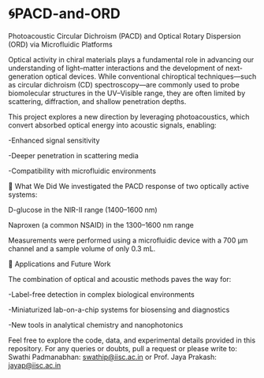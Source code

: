 # 🌀PACD-and-ORD
Photoacoustic Circular Dichroism (PACD) and Optical Rotary Dispersion (ORD) via Microfluidic Platforms

Optical activity in chiral materials plays a fundamental role in advancing our understanding of light–matter interactions and the development of next-generation optical devices. While conventional chiroptical techniques—such as circular dichroism (CD) spectroscopy—are commonly used to probe biomolecular structures in the UV–Visible range, they are often limited by scattering, diffraction, and shallow penetration depths.

This project explores a new direction by leveraging photoacoustics, which convert absorbed optical energy into acoustic signals, enabling:

-Enhanced signal sensitivity

-Deeper penetration in scattering media

-Compatibility with microfluidic environments

🔬 What We Did
We investigated the PACD response of two optically active systems:

D-glucose in the NIR-II range (1400–1600 nm)

Naproxen (a common NSAID) in the 1300–1600 nm range

Measurements were performed using a microfluidic device with a 700 µm channel and a sample volume of only 0.3 mL.

🔧 Applications and Future Work

The combination of optical and acoustic methods paves the way for:

-Label-free detection in complex biological environments

-Miniaturized lab-on-a-chip systems for biosensing and diagnostics

-New tools in analytical chemistry and nanophotonics

Feel free to explore the code, data, and experimental details provided in this repository.
For any queries or doubts, pull a request or please write to: Swathi Padmanabhan: swathip@iisc.ac.in or Prof. Jaya Prakash: jayap@iisc.ac.in










